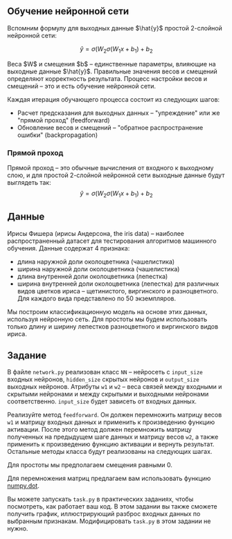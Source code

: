 <h2>Обучение нейронной сети</h2>

<p>Вспомним формулу для выходных данные $\hat{y}$ простой 2-слойной нейронной сети:</p>

$$\hat{y} = \sigma(W_2 \sigma(W_1x + b_1) + b_2$$

<p>Веса $W$ и смещения $b$ – единственные параметры, влияющие на выходные данные $\hat{y}$. Правильные значения 
весов и смещений определяют корректность результата. Процесс настройки весов и смещений – это и есть обучение нейронной сети.</p>

<p>Каждая итерация обучающего процесса состоит из следующих шагов:</p>

<ul>
<li>Расчет предсказания для выходных данных – "упреждение" или же "прямой проход" (feedforward)</li>
<li>Обновление весов и смещений – "обратное распространение ошибки" (backpropagation)</li>
</ul>

<h3>Прямой проход</h3>

Прямой проход – это обычные вычисления от входного к выходному слою, и для простой 2-слойной нейронной сети выходные данные будут выглядеть так:
$$\hat{y} = \sigma(W_2 \sigma(W_1x + b_1) + b_2$$

<h2>Данные</h2>
Ирисы Фишера (ирисы Андерсона, the iris data) – наиболее распространенный датасет для тестирования алгоритмов машинного обучения. Данные содержат 4 признака:

<ul>
<li>длина наружной доли околоцветника (чашелистика)</li>
<li>ширина наружной доли околоцветника (чашелистика)</li>
<li>длина внутренней доли околоцветника (лепестка)</li>
<li>ширина внутренней доли околоцветника (лепестка) для различных видов цветков ириса – щетинистого, виргинского и разноцветного. Для каждого вида представлено по 50 экземпляров.</li>
</ul>

<p>Мы построим классификационную модель на основе этих данных, используя нейронную сеть. Для простоты мы будем использовать только 
длину и ширину лепестков разноцветного и виргинского видов ириса.</p>

<h2>Задание</h2>

<p>В файле <code>network.py</code> реализован класс <code>NN</code> – нейросеть с <code>input_size</code> входных нейронов, <code>hidden_size</code> скрытых нейронов 
и <code>output_size</code> выходных нейронов. Атрибуты <code>w1</code> и <code>w2</code> – веса связей между входными и скрытыми нейронами и между скрытыми и выходными 
нейронами соответственно. <code>input_size</code> будет зависеть от входных данных.</p>

<p>Реализуйте метод <code>feedforward</code>. Он должен перемножить матрицу весов <code>w1</code> и матрицу входных данных и применить к произведению 
функцию активации. После этого метод должен перемножить матрицу полученных на предыдущем шаге данных и матрицу весов <code>w2</code>, 
а также применить к произведению функцию активации и вернуть результат. Остальные методы класса будут реализованы на следующих шагах.</p>

<p>Для простоты мы предполагаем смещения равными 0.</p>

<div class="hint">
Для перемножения матриц предлагаем вам использовать функцию <a href=”https://numpy.org/doc/stable/reference/generated/numpy.dot.html”>numpy.dot</a>.</div>

Вы можете запускать `task.py` в практических заданиях, чтобы посмотреть, как работает ваш код. В этом задании вы также сможете получить график, 
иллюстрирующий разброс входных данных по выбранным признакам. Модифицировать `task.py` в этом задании не нужно.

